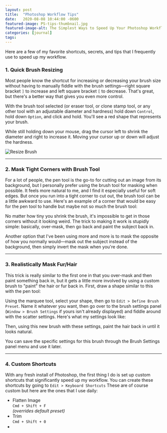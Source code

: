 ```yaml
---
layout: post
title:  "Photoshop Workflow Tips"
date:   2020-08-08 10:44:00 -0600
featured-image: PS-tips-thumbnail.jpg
featured-image-alt: The Simplest Ways to Speed Up Your Photoshop Workflow
categories: [journal]
tags: 
---
```


Here are a few of my favorite shortcuts, secrets, and tips that I frequently use to speed up my workflow.

### 1. Quick Brush Resizing

Most people know the shortcut for increasing or decreasing your brush size without having to manually fiddle with the brush settings—right square bracket `]` to increase and left square bracket `[` to decrease. That's great, but there's a better way that gives you even more control. 

With the brush tool selected (or eraser tool, or clone stamp tool, or any other tool with an adjustable diameter and hardness) hold down `Control`, hold down `Option`, and click and hold. You'll see a red shape that represents your brush.

While still holding down your mouse, drag the cursor left to shrink the diameter and right to increase it. Moving your cursor up or down will adjust the hardness.

<img class="single no-border" src="../../../../assets/images/PS-tips-brush-resize.gif" alt="Resize Brush" />

---

### 2. Mask Tight Corners with Brush Tool

For a lot of people, the pen tool is the go-to for cutting out an image from its background, but I personally prefer using the brush tool for masking when possible. It feels more natural to me, and I find it especially useful for soft edges. But once you run into a tight corner to cut out, the brush tool can be a little awkward to use. Here's an example of a corner that would be easy for the pen tool to handle but maybe not so much the brush tool:

No matter how tiny you shrink the brush, it's impossible to get in those corners without it looking weird. The trick to making it work is stupidly simple: basically, over-mask, then go back and paint the subject back in.

Another option that I've been using more and more is to mask the opposite of how you normally would—mask out the subject instead of the background, then simply invert the mask when you're done.

---

### 3. Realistically Mask Fur/Hair

This trick is really similar to the first one in that you over-mask and then paint something back in, but it gets a little more involved by using a custom brush to "paint" the hair or fur back in. First, draw a shape similar to this with the pen tool:

Using the marquee tool, select your shape, then go to `Edit > Define Brush Preset`. Name it whatever you want, then go over to the brush settings panel (`Window > Brush Settings` if yours isn't already displayed) and fiddle around with the scatter settings. Here's what my settings look like:

Then, using this new brush with these settings, paint the hair back in until it looks natural.

You can save the specific settings for this brush through the Brush Settings panel menu and use it later.

---

### 4. Custom Shortcuts

With any fresh install of Photoshop, the first thing I do is set up custom shortcuts that significantly speed up my workflow. You can create these shortcuts by going to `Edit > Keyboard Shortcuts` These are of course custom but here are the ones that I use daily:

- Flatten Image
<br />`Cmd + Shift + F` 
<br />*(overrides default preset)*
- Trim
<br />`Cmd + Shift + 0`
- 